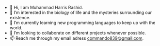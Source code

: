 - 👋 Hi, I am Muhammad Harris Rashid.
- 👀 I’m interested in the biology of life and the mysteries surrounding our existence.
- 🌱 I’m currently learning new programming languages to keep up with the world.
- 💞️ I’m looking to collaborate on different projects whenever possible.
- 📫 Reach me through my email adress commando839@gmail.com. 


<!---
commando839/commando839 is a ✨ special ✨ repository because its `README.md` (this file) appears on your GitHub profile.
You can click the Preview link to take a look at your changes.
--->
